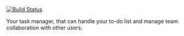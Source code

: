 [![Build Status](https://secure.travis-ci.org/evsyukovmv/todo_list.png?branch=backbone)](http://travis-ci.org/evsyukovmv/todo_list)

Your task manager, that can handle your to-do list and manage team collaboration with other users.